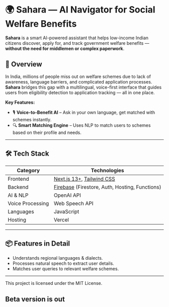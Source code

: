 # 🌍 Sahara — AI Navigator for Social Welfare Benefits

**Sahara** is a smart AI-powered assistant that helps low-income Indian citizens discover, apply for, and track government welfare benefits — **without the need for middlemen or complex paperwork**.

## 🚀 Overview

In India, millions of people miss out on welfare schemes due to lack of awareness, language barriers, and complicated application processes. **Sahara** bridges this gap with a multilingual, voice-first interface that guides users from eligibility detection to application tracking — all in one place.

**Key Features:**
- 🎙 **Voice-to-Benefit AI** – Ask in your own language, get matched with schemes instantly.
- 🔍 **Smart Matching Engine** – Uses NLP to match users to schemes based on their profile and needs.

---

## 🛠 Tech Stack

| Category         | Technologies |
|------------------|--------------|
| Frontend         | [Next.js 13+](https://nextjs.org/), [Tailwind CSS](https://tailwindcss.com/) |
| Backend          | [Firebase](https://firebase.google.com/) (Firestore, Auth, Hosting, Functions) |
| AI & NLP         | OpenAI API |
| Voice Processing | Web Speech API |
| Languages        | JavaScript |
| Hosting          | Vercel |

---

## 📦 Features in Detail
   - Understands regional languages & dialects.
   - Processes natural speech to extract user details.
   - Matches user queries to relevant welfare schemes.

---

This project is licensed under the MIT License.

## Beta version is out
